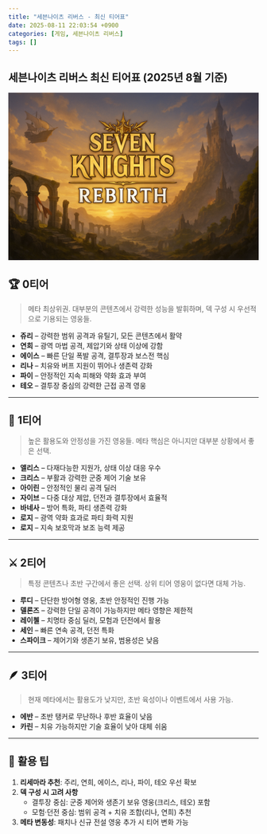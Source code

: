 ```yaml
---
title: "세븐나이츠 리버스 - 최신 티어표"
date: 2025-08-11 22:03:54 +0900
categories: [게임, 세븐나이츠 리버스]
tags: []
---
```


## 세븐나이츠 리버스 최신 티어표 (2025년 8월 기준)

![세븐나이츠](assets/img/seven/1754737251916.png)

## 🏆 0티어
> 메타 최상위권. 대부분의 콘텐츠에서 강력한 성능을 발휘하며, 덱 구성 시 우선적으로 기용되는 영웅들.

- **쥬리** – 강력한 범위 공격과 유틸기, 모든 콘텐츠에서 활약
- **연희** – 광역 마법 공격, 제압기와 상태 이상에 강함
- **에이스** – 빠른 단일 폭발 공격, 결투장과 보스전 핵심
- **리나** – 치유와 버프 지원이 뛰어나 생존력 강화
- **파이** – 안정적인 지속 피해와 약화 효과 부여
- **테오** – 결투장 중심의 강력한 근접 공격 영웅

---

## 💎 1티어
> 높은 활용도와 안정성을 가진 영웅들. 메타 핵심은 아니지만 대부분 상황에서 좋은 선택.

- **앨리스** – 다재다능한 지원가, 상태 이상 대응 우수
- **크리스** – 부활과 강력한 군중 제어 기술 보유
- **아이린** – 안정적인 물리 공격 딜러
- **자이브** – 다중 대상 제압, 던전과 결투장에서 효율적
- **바네사** – 방어 특화, 파티 생존력 강화
- **로지** – 광역 약화 효과로 파티 화력 지원
- **로지** – 지속 보호막과 보조 능력 제공

---

## ⚔ 2티어
> 특정 콘텐츠나 초반 구간에서 좋은 선택. 상위 티어 영웅이 없다면 대체 가능.

- **루디** – 단단한 방어형 영웅, 초반 안정적인 진행 가능
- **델론즈** – 강력한 단일 공격이 가능하지만 메타 영향은 제한적
- **레이첼** – 치명타 중심 딜러, 모험과 던전에서 활용
- **세인** – 빠른 연속 공격, 던전 특화
- **스파이크** – 제어기와 생존기 보유, 범용성은 낮음

---

## 🪶 3티어
> 현재 메타에서는 활용도가 낮지만, 초반 육성이나 이벤트에서 사용 가능.

- **에반** – 초반 탱커로 무난하나 후반 효율이 낮음
- **카린** – 치유 가능하지만 기술 효율이 낮아 대체 쉬움

---

## 📌 활용 팁
1. **리세마라 추천**: 주리, 연희, 에이스, 리나, 파이, 테오 우선 확보
2. **덱 구성 시 고려 사항**  
   - 결투장 중심: 군중 제어와 생존기 보유 영웅(크리스, 테오) 포함  
   - 모험·던전 중심: 범위 공격 + 치유 조합(리나, 연희) 추천
3. **메타 변동성**: 패치나 신규 전설 영웅 추가 시 티어 변화 가능
